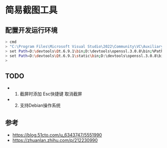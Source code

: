

# 简易截图工具


## 配置开发运行环境

```bash
> cmd
> "C:\Program Files\Microsoft Visual Studio\2022\Community\VC\Auxiliary\Build\vcvars64.bat"
> set Path=D:\devtools\Qt.6.9.1\bin;D:\devtools\openssl.3.0.8\bin;%Path%
> set Path=D:\devtools\Qt.6.9.1\static\bin;D:\devtools\openssl.3.0.8\bin;%Path%
>
```


## TODO

- 1. 截屏时添加 Esc快捷键 取消截屏
- 2. 支持Debian操作系统


## 参考

- https://blog.51cto.com/u_6343747/5551990
- https://zhuanlan.zhihu.com/p/212230990
